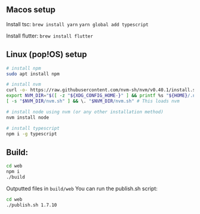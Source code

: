 
## Macos setup
Install tsc:
`brew install yarn`
`yarn global add typescript`

Install flutter:
`brew install flutter`

## Linux (pop!OS) setup
```sh
# install npm
sudo apt install npm

# install nvm
curl -o- https://raw.githubusercontent.com/nvm-sh/nvm/v0.40.1/install.sh | bash
export NVM_DIR="$([ -z "${XDG_CONFIG_HOME-}" ] && printf %s "${HOME}/.nvm" || printf %s "${XDG_CONFIG_HOME}/nvm")"
[ -s "$NVM_DIR/nvm.sh" ] && \. "$NVM_DIR/nvm.sh" # This loads nvm

# install node using nvm (or any other installation method)
nvm install node

# install typescript
npm i -g typescript
```

## Build:

```sh
cd web
npm i
./build
```
<!-- `cd web && ./build` -->
Outputted files in `build/web`
You can run the publish.sh script:
```sh
cd web
./publish.sh 1.7.10
```
